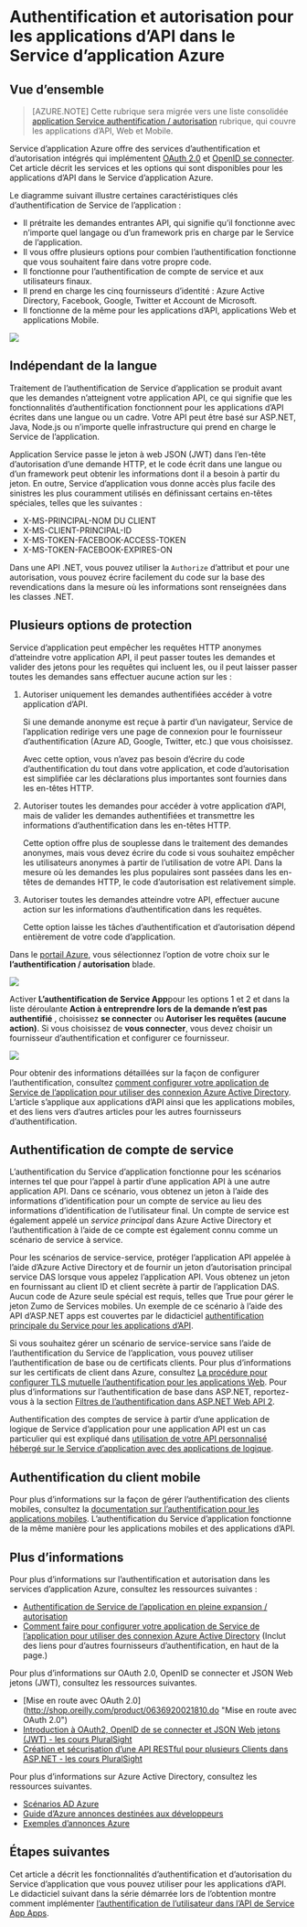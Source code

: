 <properties
    pageTitle="Authentification et autorisation pour les applications d’API dans le Service d’application Azure | Microsoft Azure"
    description="Obtenir des informations sur les services d’authentification et d’autorisation qui fournit des services d’application Azure pour les applications d’API."
    services="app-service\api"
    documentationCenter=".net"
    authors="tdykstra"
    manager="wpickett"
    editor=""/>

<tags
    ms.service="app-service-api"
    ms.workload="na"
    ms.tgt_pltfrm="na"
    ms.devlang="na"
    ms.topic="article"
    ms.date="05/23/2016"
    ms.author="rachelap"/>

# <a name="authentication-and-authorization-for-api-apps-in-azure-app-service"></a>Authentification et autorisation pour les applications d’API dans le Service d’application Azure

## <a name="overview"></a>Vue d’ensemble 

> [AZURE.NOTE] Cette rubrique sera migrée vers une liste consolidée [application Service authentification / autorisation](../app-service/app-service-authentication-overview.md) rubrique, qui couvre les applications d’API, Web et Mobile.

Service d’application Azure offre des services d’authentification et d’autorisation intégrés qui implémentent [OAuth 2.0](#oauth) et [OpenID se connecter](#oauth). Cet article décrit les services et les options qui sont disponibles pour les applications d’API dans le Service d’application Azure.

Le diagramme suivant illustre certaines caractéristiques clés d’authentification de Service de l’application :

* Il prétraite les demandes entrantes API, qui signifie qu’il fonctionne avec n’importe quel langage ou d’un framework pris en charge par le Service de l’application.
* Il vous offre plusieurs options pour combien l’authentification fonctionne que vous souhaitent faire dans votre propre code.
* Il fonctionne pour l’authentification de compte de service et aux utilisateurs finaux. 
* Il prend en charge les cinq fournisseurs d’identité : Azure Active Directory, Facebook, Google, Twitter et Account de Microsoft.
* Il fonctionne de la même pour les applications d’API, applications Web et applications Mobile.

![](./media/app-service-api-authentication/api-apps-overview.png)

## <a name="language-agnostic"></a>Indépendant de la langue

Traitement de l’authentification de Service d’application se produit avant que les demandes n’atteignent votre application API, ce qui signifie que les fonctionnalités d’authentification fonctionnent pour les applications d’API écrites dans une langue ou un cadre.  Votre API peut être basé sur ASP.NET, Java, Node.js ou n’importe quelle infrastructure qui prend en charge le Service de l’application.

Application Service passe le jeton à web JSON (JWT) dans l’en-tête d’autorisation d’une demande HTTP, et le code écrit dans une langue ou d’un framework peut obtenir les informations dont il a besoin à partir du jeton. En outre, Service d’application vous donne accès plus facile des sinistres les plus couramment utilisés en définissant certains en-têtes spéciales, telles que les suivantes :

* X-MS-PRINCIPAL-NOM DU CLIENT
* X-MS-CLIENT-PRINCIPAL-ID
* X-MS-TOKEN-FACEBOOK-ACCESS-TOKEN
* X-MS-TOKEN-FACEBOOK-EXPIRES-ON
 
Dans une API .NET, vous pouvez utiliser la `Authorize` d’attribut et pour une autorisation, vous pouvez écrire facilement du code sur la base des revendications dans la mesure où les informations sont renseignées dans les classes .NET.

## <a name="multiple-protection-options"></a>Plusieurs options de protection

Service d’application peut empêcher les requêtes HTTP anonymes d’atteindre votre application API, il peut passer toutes les demandes et valider des jetons pour les requêtes qui incluent les, ou il peut laisser passer toutes les demandes sans effectuer aucune action sur les :

1. Autoriser uniquement les demandes authentifiées accéder à votre application d’API.

    Si une demande anonyme est reçue à partir d’un navigateur, Service de l’application redirige vers une page de connexion pour le fournisseur d’authentification (Azure AD, Google, Twitter, etc.) que vous choisissez. 

    Avec cette option, vous n’avez pas besoin d’écrire du code d’authentification du tout dans votre application, et code d’autorisation est simplifiée car les déclarations plus importantes sont fournies dans les en-têtes HTTP.

2. Autoriser toutes les demandes pour accéder à votre application d’API, mais de valider les demandes authentifiées et transmettre les informations d’authentification dans les en-têtes HTTP.

    Cette option offre plus de souplesse dans le traitement des demandes anonymes, mais vous devez écrire du code si vous souhaitez empêcher les utilisateurs anonymes à partir de l’utilisation de votre API. Dans la mesure où les demandes les plus populaires sont passées dans les en-têtes de demandes HTTP, le code d’autorisation est relativement simple.
    
3. Autoriser toutes les demandes atteindre votre API, effectuer aucune action sur les informations d’authentification dans les requêtes.

    Cette option laisse les tâches d’authentification et d’autorisation dépend entièrement de votre code d’application.

Dans le [portail Azure](https://portal.azure.com/), vous sélectionnez l’option de votre choix sur le **l’authentification / autorisation** blade.

![](./media/app-service-api-authentication/authblade.png)

Activer **L’authentification de Service App**pour les options 1 et 2 et dans la liste déroulante **Action à entreprendre lors de la demande n’est pas authentifié** , choisissez **se connecter** ou **Autoriser les requêtes (aucune action)**.  Si vous choisissez de **vous connecter**, vous devez choisir un fournisseur d’authentification et configurer ce fournisseur.

![](./media/app-service-api-authentication/actiontotake.png)

Pour obtenir des informations détaillées sur la façon de configurer l’authentification, consultez [comment configurer votre application de Service de l’application pour utiliser des connexion Azure Active Directory](../app-service-mobile/app-service-mobile-how-to-configure-active-directory-authentication.md). L’article s’applique aux applications d’API ainsi que les applications mobiles, et des liens vers d’autres articles pour les autres fournisseurs d’authentification.
 
## <a id="internal"></a>Authentification de compte de service

L’authentification du Service d’application fonctionne pour les scénarios internes tel que pour l’appel à partir d’une application API à une autre application API. Dans ce scénario, vous obtenez un jeton à l’aide des informations d’identification pour un compte de service au lieu des informations d’identification de l’utilisateur final. Un compte de service est également appelé un *service principal* dans Azure Active Directory et l’authentification à l’aide de ce compte est également connu comme un scénario de service à service. 

Pour les scénarios de service-service, protéger l’application API appelée à l’aide d’Azure Active Directory et de fournir un jeton d’autorisation principal service DAS lorsque vous appelez l’application API. Vous obtenez un jeton en fournissant au client ID et client secrète à partir de l’application DAS. Aucun code de Azure seule spécial est requis, telles que True pour gérer le jeton Zumo de Services mobiles. Un exemple de ce scénario à l’aide des API d’ASP.NET apps est couvertes par le didacticiel [authentification principale du Service pour les applications d’API](app-service-api-dotnet-service-principal-auth.md).

Si vous souhaitez gérer un scénario de service-service sans l’aide de l’authentification du Service de l’application, vous pouvez utiliser l’authentification de base ou de certificats clients. Pour plus d’informations sur les certificats de client dans Azure, consultez [La procédure pour configurer TLS mutuelle l’authentification pour les applications Web](../app-service-web/app-service-web-configure-tls-mutual-auth.md). Pour plus d’informations sur l’authentification de base dans ASP.NET, reportez-vous à la section [Filtres de l’authentification dans ASP.NET Web API 2](http://www.asp.net/web-api/overview/security/authentication-filters).

Authentification des comptes de service à partir d’une application de logique de Service d’application pour une application API est un cas particulier qui est expliqué dans [utilisation de votre API personnalisé hébergé sur le Service d’application avec des applications de logique](../app-service-logic/app-service-logic-custom-hosted-api.md).

## <a name="mobile-client-authentication"></a>Authentification du client mobile

Pour plus d’informations sur la façon de gérer l’authentification des clients mobiles, consultez la [documentation sur l’authentification pour les applications mobiles](../app-service-mobile/app-service-mobile-ios-get-started-users.md). L’authentification du Service d’application fonctionne de la même manière pour les applications mobiles et des applications d’API.
  
## <a name="more-information"></a>Plus d’informations

Pour plus d’informations sur l’authentification et autorisation dans les services d’application Azure, consultez les ressources suivantes :

* [Authentification de Service de l’application en pleine expansion / autorisation](/blog/announcing-app-service-authentication-authorization/)
* [Comment faire pour configurer votre application de Service de l’application pour utiliser des connexion Azure Active Directory](../app-service-mobile/app-service-mobile-how-to-configure-active-directory-authentication.md) (Inclut des liens pour d’autres fournisseurs d’authentification, en haut de la page.) 

Pour plus d’informations sur OAuth 2.0, OpenID se connecter et JSON Web jetons (JWT), consultez les ressources suivantes.

* [Mise en route avec OAuth 2.0] (http://shop.oreilly.com/product/0636920021810.do "Mise en route avec OAuth 2.0") 
* [Introduction à OAuth2, OpenID de se connecter et JSON Web jetons (JWT) - les cours PluralSight](http://www.pluralsight.com/courses/oauth2-json-web-tokens-openid-connect-introduction) 
* [Création et sécurisation d’une API RESTful pour plusieurs Clients dans ASP.NET - les cours PluralSight](http://www.pluralsight.com/courses/building-securing-restful-api-aspdotnet)

Pour plus d’informations sur Azure Active Directory, consultez les ressources suivantes.

* [Scénarios AD Azure](http://aka.ms/aadscenarios)
* [Guide d’Azure annonces destinées aux développeurs](http://aka.ms/aaddev)
* [Exemples d’annonces Azure](http://aka.ms/aadsamples)

## <a name="next-steps"></a>Étapes suivantes

Cet article a décrit les fonctionnalités d’authentification et d’autorisation du Service d’application que vous pouvez utiliser pour les applications d’API. Le didacticiel suivant dans la série démarrée lors de l’obtention montre comment implémenter [l’authentification de l’utilisateur dans l’API de Service App Apps](app-service-api-dotnet-user-principal-auth.md).
